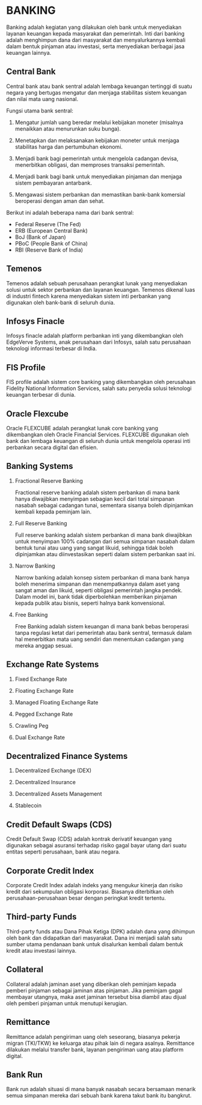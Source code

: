 # BANKING

Banking adalah kegiatan yang dilakukan oleh bank untuk menyediakan layanan keuangan kepada masyarakat dan pemerintah. Inti dari banking adalah menghimpun dana dari masyarakat dan menyalurkannya kembali dalam bentuk pinjaman atau investasi, serta menyediakan berbagai jasa keuangan lainnya.

## Central Bank

Central bank atau bank sentral adalah lembaga keuangan tertinggi di suatu negara yang bertugas mengatur dan menjaga stabilitas sistem keuangan dan nilai mata uang nasional.

Fungsi utama bank sentral:

1. Mengatur jumlah uang beredar melalui kebijakan moneter (misalnya menaikkan atau menurunkan suku bunga).

2. Menetapkan dan melaksanakan kebijakan moneter untuk menjaga stabilitas harga dan pertumbuhan ekonomi.

3. Menjadi bank bagi pemerintah untuk mengelola cadangan devisa, menerbitkan obligasi, dan memproses transaksi pemerintah.

4. Menjadi bank bagi bank untuk menyediakan pinjaman dan menjaga sistem pembayaran antarbank.

5. Mengawasi sistem perbankan dan memastikan bank-bank komersial beroperasi dengan aman dan sehat.

Berikut ini adalah beberapa nama dari bank sentral:

- Federal Reserve (The Fed)
- ERB (European Central Bank)
- BoJ (Bank of Japan)
- PBoC (People Bank of China)
- RBI (Reserve Bank of India)

## Temenos

Temenos adalah sebuah perusahaan perangkat lunak yang menyediakan solusi untuk sektor perbankan dan layanan keuangan. Temenos dikenal luas di industri fintech karena menyediakan sistem inti perbankan yang digunakan oleh bank-bank di seluruh dunia.

## Infosys Finacle

Infosys finacle adalah platform perbankan inti yang dikembangkan oleh EdgeVerve Systems, anak perusahaan dari Infosys, salah satu perusahaan teknologi informasi terbesar di India.

## FIS Profile

FIS profile adalah sistem core banking yang dikembangkan oleh perusahaan Fidelity National Information Services, salah satu penyedia solusi teknologi keuangan terbesar di dunia.

## Oracle Flexcube

Oracle FLEXCUBE adalah perangkat lunak core banking yang dikembangkan oleh Oracle Financial Services. FLEXCUBE digunakan oleh bank dan lembaga keuangan di seluruh dunia untuk mengelola operasi inti perbankan secara digital dan efisien.

## Banking Systems

1. Fractional Reserve Banking

   Fractional reserve banking adalah sistem perbankan di mana bank hanya diwajibkan menyimpan sebagian kecil dari total simpanan nasabah sebagai cadangan tunai, sementara sisanya boleh dipinjamkan kembali kepada peminjam lain.

2. Full Reserve Banking

   Full reserve banking adalah sistem perbankan di mana bank diwajibkan untuk menyimpan 100% cadangan dari semua simpanan nasabah dalam bentuk tunai atau uang yang sangat likuid, sehingga tidak boleh dipinjamkan atau diinvestasikan seperti dalam sistem perbankan saat ini.

3. Narrow Banking

   Narrow banking adalah konsep sistem perbankan di mana bank hanya boleh menerima simpanan dan menempatkannya dalam aset yang sangat aman dan likuid, seperti obligasi pemerintah jangka pendek. Dalam model ini, bank tidak diperbolehkan memberikan pinjaman kepada publik atau bisnis, seperti halnya bank konvensional.


4. Free Banking

   Free Banking adalah sistem keuangan di mana bank bebas beroperasi tanpa regulasi ketat dari pemerintah atau bank sentral, termasuk dalam hal menerbitkan mata uang sendiri dan menentukan cadangan yang mereka anggap sesuai.

## Exchange Rate Systems

1. Fixed Exchange Rate

2. Floating Exchange Rate

3. Managed Floating Exchange Rate

4. Pegged Exchange Rate

5. Crawling Peg

6. Dual Exchange Rate

## Decentralized Finance Systems

1. Decentralized Exchange (DEX)

2. Decentralized Insurance

3. Decentralized Assets Management

4. Stablecoin

## Credit Default Swaps (CDS)

Credit Default Swap (CDS) adalah kontrak derivatif keuangan yang digunakan sebagai asuransi terhadap risiko gagal bayar utang dari suatu entitas seperti perusahaan, bank atau negara.

## Corporate Credit Index

Corporate Credit Index adalah indeks yang mengukur kinerja dan risiko kredit dari sekumpulan obligasi korporasi. Biasanya diterbitkan oleh perusahaan-perusahaan besar dengan peringkat kredit tertentu.

## Third-party Funds

Third-party funds atau Dana Pihak Ketiga (DPK) adalah dana yang dihimpun oleh bank dan didapatkan dari masyarakat. Dana ini menjadi salah satu sumber utama pendanaan bank untuk disalurkan kembali dalam bentuk kredit atau investasi lainnya.

## Collateral

Collateral adalah jaminan aset yang diberikan oleh peminjam kepada pemberi pinjaman sebagai jaminan atas pinjaman. Jika peminjam gagal membayar utangnya, maka aset jaminan tersebut bisa diambil atau dijual oleh pemberi pinjaman untuk menutupi kerugian.

## Remittance

Remittance adalah pengiriman uang oleh seseorang, biasanya pekerja migran (TKI/TKW) ke keluarga atau pihak lain di negara asalnya. Remittance dilakukan melalui transfer bank, layanan pengiriman uang atau platform digital.

## Bank Run

Bank run adalah situasi di mana banyak nasabah secara bersamaan menarik semua simpanan mereka dari sebuah bank karena takut bank itu bangkrut.